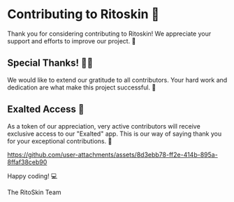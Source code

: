 # Contributing to Ritoskin 🎉

Thank you for considering contributing to Ritoskin! We appreciate your support and efforts to improve our project. 🙏

## Special Thanks! 🫶🏼

We would like to extend our gratitude to all contributors. Your hard work and dedication are what make this project successful. 🌟

## Exalted Access 🚀

As a token of our appreciation, very active contributors will receive exclusive access to our "Exalted" app. This is our way of saying thank you for your exceptional contributions. 🎁

https://github.com/user-attachments/assets/8d3ebb78-ff2e-414b-895a-8ffaf38ceb90

Happy coding! 💻

The RitoSkin Team